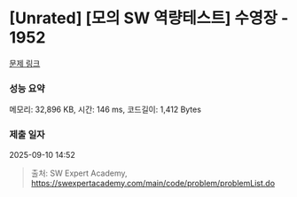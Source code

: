 # [Unrated] [모의 SW 역량테스트] 수영장 - 1952 

[문제 링크](https://swexpertacademy.com/main/code/problem/problemDetail.do?contestProbId=AV5PpFQaAQMDFAUq) 

### 성능 요약

메모리: 32,896 KB, 시간: 146 ms, 코드길이: 1,412 Bytes

### 제출 일자

2025-09-10 14:52



> 출처: SW Expert Academy, https://swexpertacademy.com/main/code/problem/problemList.do